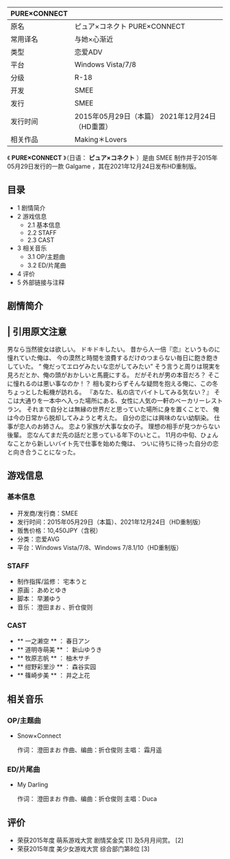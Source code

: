 |  PURE×CONNECT  ||
|---|---|
|原名  |  ピュア×コネクト  PURE×CONNECT   |
|常用译名  |  与她×心渐近   |
|类型  |  恋爱ADV   |
|平台  |  Windows Vista/7/8   |
|分级  |  R-18   |
|开发  |  SMEE   |
|发行  |  SMEE   |
|发行时间  |  2015年05月29日（本篇）  2021年12月24日（HD重置）   |
|相关作品  |  Making＊Lovers   |
  
《 **PURE×CONNECT** 》（日语：  **ピュア×コネクト** ）是由  SMEE  制作并于2015年05月29日发行的一款
Galgame  ，其在2021年12月24日发布HD重制版。

##  目录

  * 1  剧情简介 
  * 2  游戏信息 
    * 2.1  基本信息 
    * 2.2  STAFF 
    * 2.3  CAST 
  * 3  相关音乐 
    * 3.1  OP/主题曲 
    * 3.2  ED/片尾曲 
  * 4  评价 
  * 5  外部链接与注释 

##  剧情简介

|  引用原文注意  
---  
  
男なら当然彼女は欲しい。  ドキドキしたい。  昔から人一倍『恋』というものに憧れていた俺は、
今の漠然と時間を浪費するだけのつまらない毎日に飽き飽きしていた。  “ 俺だってエロゲみたいな恋がしてみたい”
そう言うと周りは現実を見ろだとか、俺の頭がおかしいと馬鹿にする。  だがそれが男の本音だろ？  そこに憧れるのは悪い事なのか！？
相も変わらずそんな疑問を抱える俺に、この冬ちょっとした転機が訪れる。  『あなた、私の店でバイトしてみる気ない？』
そこは大通りを一本中へ入った場所にある、女性に人気の一軒のベーカリーレストラン。  それまで自分とは無縁の世界だと思っていた場所に身を置くことで、
俺は今の日常から脱却してみようと考えた。  自分の恋には興味のない幼馴染。  仕事が恋人のお姉さん。  恋より家族が大事な女の子。
理想の相手が見つからない後輩。  恋なんてまだ先の話だと思っている年下のいとこ。  11月の中旬、ひょんなことから新しいバイト先で仕事を始めた俺は、
ついに待ちに待った自分の恋と向き合うことになった。 </br>  
  
##  游戏信息

###  基本信息

  * 开发商/发行商：SMEE 
  * 发行时间：2015年05月29日（本篇）、2021年12月24日（HD重制版） 
  * 贩售价格：10,450JPY（含税） 
  * 分类：恋爱AVG 
  * 平台：Windows Vista/7/8、Windows 7/8.1/10（HD重制版） 

###  STAFF

  * 制作指挥/监修：  宅本うと 
  * 原画：  あめとゆき 
  * 脚本：  早瀬ゆう 
  * 音乐：  澄田まお  、折仓俊则 

###  CAST

  * ** 一之濑空  ** ：  春日アン 
  * ** 道明寺萌美  ** ：  新山ゆうき 
  * ** 牧原志帆  ** ：  柚木サチ 
  * ** 绀野彩里沙  ** ：  森谷实园 
  * ** 篠崎步美  ** ：  井之上花 

##  相关音乐

###  OP/主题曲

  * Snow×Connect 

     作词：  澄田まお 
     作曲、编曲：折仓俊则 
     主唱：  霜月遥 

###  ED/片尾曲

  * My Darling 

     作词：  澄田まお 
     作曲、编曲：折仓俊则 
     主唱：Duca 

##  评价

  * 荣获2015年度  萌系游戏大赏  剧情奖金奖  [1]  及5月月间赏。  [2] 
  * 荣获2015年度  美少女游戏大赏  综合部门第8位  [3] 
